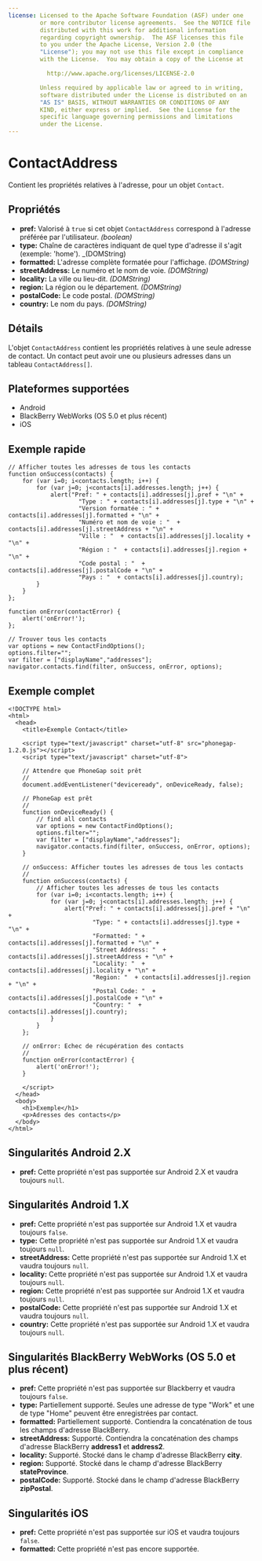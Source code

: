 ```yaml
---
license: Licensed to the Apache Software Foundation (ASF) under one
         or more contributor license agreements.  See the NOTICE file
         distributed with this work for additional information
         regarding copyright ownership.  The ASF licenses this file
         to you under the Apache License, Version 2.0 (the
         "License"); you may not use this file except in compliance
         with the License.  You may obtain a copy of the License at

           http://www.apache.org/licenses/LICENSE-2.0

         Unless required by applicable law or agreed to in writing,
         software distributed under the License is distributed on an
         "AS IS" BASIS, WITHOUT WARRANTIES OR CONDITIONS OF ANY
         KIND, either express or implied.  See the License for the
         specific language governing permissions and limitations
         under the License.
---
```


ContactAddress
==============

Contient les propriétés relatives à l'adresse, pour un objet `Contact`.

Propriétés
----------
- __pref:__ Valorisé à `true` si cet objet `ContactAddress` correspond à l'adresse préférée par l'utilisateur. _(boolean)_
- __type:__ Chaîne de caractères indiquant de quel type d'adresse il s'agit (exemple: 'home'). _(DOMString)
- __formatted:__ L'adresse complète formatée pour l'affichage. _(DOMString)_
- __streetAddress:__ Le numéro et le nom de voie. _(DOMString)_
- __locality:__ La ville ou lieu-dit. _(DOMString)_
- __region:__ La région ou le département. _(DOMString)_
- __postalCode:__ Le code postal. _(DOMString)_
- __country:__ Le nom du pays. _(DOMString)_

Détails
-------

L'objet `ContactAddress` contient les propriétés relatives à une seule adresse de contact. Un contact peut avoir une ou plusieurs adresses dans un tableau `ContactAddress[]`.

Plateformes supportées
----------------------

- Android
- BlackBerry WebWorks (OS 5.0 et plus récent)
- iOS

Exemple rapide
--------------

	// Afficher toutes les adresses de tous les contacts
    function onSuccess(contacts) {
		for (var i=0; i<contacts.length; i++) {
			for (var j=0; j<contacts[i].addresses.length; j++) {
				alert("Pref: " + contacts[i].addresses[j].pref + "\n" +
						"Type : " + contacts[i].addresses[j].type + "\n" +
						"Version formatée : " + contacts[i].addresses[j].formatted + "\n" + 
						"Numéro et nom de voie : "  + contacts[i].addresses[j].streetAddress + "\n" + 
						"Ville : "  + contacts[i].addresses[j].locality + "\n" + 
						"Région : "  + contacts[i].addresses[j].region + "\n" + 
						"Code postal : "  + contacts[i].addresses[j].postalCode + "\n" + 
						"Pays : "  + contacts[i].addresses[j].country);
			}
		}
    };

    function onError(contactError) {
        alert('onError!');
    };

    // Trouver tous les contacts
    var options = new ContactFindOptions();
	options.filter=""; 
	var filter = ["displayName","addresses"];
    navigator.contacts.find(filter, onSuccess, onError, options);

Exemple complet
---------------

    <!DOCTYPE html>
    <html>
      <head>
        <title>Exemple Contact</title>

        <script type="text/javascript" charset="utf-8" src="phonegap-1.2.0.js"></script>
        <script type="text/javascript" charset="utf-8">

        // Attendre que PhoneGap soit prêt
        //
        document.addEventListener("deviceready", onDeviceReady, false);

        // PhoneGap est prêt
        //
        function onDeviceReady() {
		    // find all contacts
		    var options = new ContactFindOptions();
			options.filter=""; 
			var filter = ["displayName","addresses"];
		    navigator.contacts.find(filter, onSuccess, onError, options);
        }
    
        // onSuccess: Afficher toutes les adresses de tous les contacts
        //
		function onSuccess(contacts) {
			// Afficher toutes les adresses de tous les contacts
			for (var i=0; i<contacts.length; i++) {
				for (var j=0; j<contacts[i].addresses.length; j++) {
					alert("Pref: " + contacts[i].addresses[j].pref + "\n" +
							"Type: " + contacts[i].addresses[j].type + "\n" +
							"Formatted: " + contacts[i].addresses[j].formatted + "\n" + 
							"Street Address: "  + contacts[i].addresses[j].streetAddress + "\n" + 
							"Locality: "  + contacts[i].addresses[j].locality + "\n" + 
							"Region: "  + contacts[i].addresses[j].region + "\n" + 
							"Postal Code: "  + contacts[i].addresses[j].postalCode + "\n" + 
							"Country: "  + contacts[i].addresses[j].country);
				}
			}
		};
    
        // onError: Echec de récupération des contacts
        //
        function onError(contactError) {
            alert('onError!');
        }

        </script>
      </head>
      <body>
        <h1>Exemple</h1>
        <p>Adresses des contacts</p>
      </body>
    </html>

Singularités Android 2.X
------------------------

- __pref:__ Cette propriété n'est pas supportée sur Android 2.X et vaudra toujours `null`.

Singularités Android 1.X
------------------------

- __pref:__ Cette propriété n'est pas supportée sur Android 1.X et vaudra toujours `false`.
- __type:__ Cette propriété n'est pas supportée sur Android 1.X et vaudra toujours `null`.
- __streetAddress:__ Cette propriété n'est pas supportée sur Android 1.X et vaudra toujours `null`.
- __locality:__ Cette propriété n'est pas supportée sur Android 1.X et vaudra toujours `null`.
- __region:__ Cette propriété n'est pas supportée sur Android 1.X et vaudra toujours `null`.
- __postalCode:__ Cette propriété n'est pas supportée sur Android 1.X et vaudra toujours `null`.
- __country:__ Cette propriété n'est pas supportée sur Android 1.X et vaudra toujours `null`.

Singularités BlackBerry WebWorks (OS 5.0 et plus récent)
--------------------------------------------------------
- __pref:__ Cette propriété n'est pas supportée sur Blackberry et vaudra toujours `false`.
- __type:__ Partiellement supporté.  Seules une adresse de type "Work" et une de type "Home" peuvent être enregistrées par contact. 
- __formatted:__ Partiellement supporté.  Contiendra la concaténation de tous les champs d'adresse BlackBerry.
- __streetAddress:__ Supporté.  Contiendra la concaténation des champs d'adresse BlackBerry __address1__ et __address2__. 
- __locality:__ Supporté.  Stocké dans le champ d'adresse BlackBerry __city__.
- __region:__ Supporté.  Stocké dans le champ d'adresse BlackBerry __stateProvince__.
- __postalCode:__ Supporté.  Stocké dans le champ d'adresse BlackBerry __zipPostal__.

Singularités iOS
----------------
- __pref:__ Cette propriété n'est pas supportée sur iOS et vaudra toujours `false`.
- __formatted:__ Cette propriété n'est pas encore supportée.
